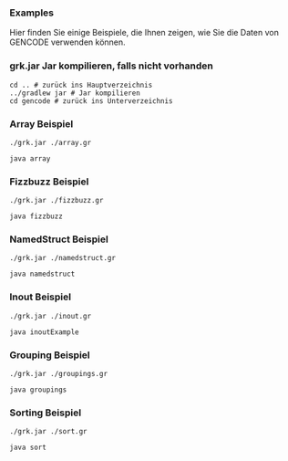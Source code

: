 ### Examples
Hier finden Sie einige Beispiele, die Ihnen zeigen, wie Sie die Daten von GENCODE verwenden können.

### grk.jar Jar kompilieren, falls nicht vorhanden
```shell
cd .. # zurück ins Hauptverzeichnis
../gradlew jar # Jar kompilieren
cd gencode # zurück ins Unterverzeichnis
```

### Array Beispiel
```shell
./grk.jar ./array.gr
```
```shell
java array
```


### Fizzbuzz Beispiel
```shell
./grk.jar ./fizzbuzz.gr
```
```shell
java fizzbuzz
```


### NamedStruct Beispiel
```shell
./grk.jar ./namedstruct.gr
```
```shell
java namedstruct
```


### Inout Beispiel
```shell
./grk.jar ./inout.gr
```
```shell
java inoutExample
```

### Grouping Beispiel
```shell
./grk.jar ./groupings.gr
```
```shell
java groupings
```

### Sorting Beispiel
```shell
./grk.jar ./sort.gr
```
```shell
java sort
```


